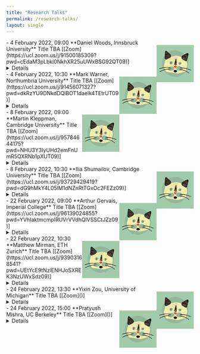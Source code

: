 ```yaml
---
title: "Research Talks"
permalink: /research-talks/
layout: single
---
```



<img src="../images/cat.jpg" style="float:right;width:100px;height:100px;margin-top:15px">
- 4 February 2022, 09:00  
**Daniel Woods, Innsbruck University**  
Title TBA  
[[Zoom](https://ucl.zoom.us/j/91500185309?pwd=cEdaM3pLbkl0NkhXR25uUWxBSG92QT09)]<details>**Abstract:**   
<br>**Bio**: <br>
<br>**Home Page**: [https://informationsecurity.uibk.ac.at/people/daniel-woods/](https://informationsecurity.uibk.ac.at/people/daniel-woods/)<br>
<br>**Google Scholar**: [https://scholar.google.com/citations?user=Vbr7JG4AAAAJ&hl=en&oi=ao](https://scholar.google.com/citations?user=Vbr7JG4AAAAJ&hl=en&oi=ao)<br></details>  

<img src="../images/cat.jpg" style="float:right;width:100px;height:100px;margin-top:15px">
- 4 February 2022, 10:30  
**Mark Warner, Northumbria University**  
Title TBA  
[[Zoom](https://ucl.zoom.us/j/91456071327?pwd=dkRzYU9DNkdDQlBOT1daelk4TEtrUT09)]<details>**Abstract:**   
<br>**Bio**: <br></details>  

<img src="../images/cat.jpg" style="float:right;width:100px;height:100px;margin-top:15px">
- 8 February 2022, 09:00  
**Martin Kleppman, Cambridge University**  
Title TBA  
[[Zoom](https://ucl.zoom.us/j/95784644175?pwd=NHU3Y3IyUHd2emFnUmR5QXRNb1pXUT09)]<details>**Abstract:**   
<br>**Bio**: <br></details>  

<img src="../images/cat.jpg" style="float:right;width:100px;height:100px;margin-top:15px">
- 8 February 2022, 10:30  
**Ilia Shumailov, Cambridge University**  
Title TBA  
[[Zoom](https://ucl.zoom.us/j/93729429419?pwd=dG9hMkY4L05lM1dNZnRtTGxOc2FEZz09)]<details>**Abstract:**   
<br>**Bio**: <br></details>  

<img src="../images/cat.jpg" style="float:right;width:100px;height:100px;margin-top:15px">
- 22 February 2022, 09:00  
**Arthur Gervais, Imperial College**  
Title TBA  
[[Zoom](https://ucl.zoom.us/j/96139024855?pwd=YVhIaktmcmpIRUVrVVdhQlVSSCtJZz09)]<details>**Abstract:**   
<br>**Bio**: <br></details>  


<img src="../images/cat.jpg" style="float:right;width:100px;height:100px;margin-top:15px">
- 22 February 2022, 10:30  
**Matthew Mirman, ETH Zurich**  
Title TBA  
[[Zoom](https://ucl.zoom.us/j/93903168541?pwd=UEtYcE9tNzlENHJoSXREK3NzUWxSdz09)]<details>**Abstract:**   
<br>**Bio**: <br></details>  

<img src="../images/cat.jpg" style="float:right;width:100px;height:100px;margin-top:15px">
- 24 February 2022, 13:30  
**Yixin Zou, University of Michigan**  
Title TBA  
[[Zoom]()]<details>**Abstract:**   
<br>**Bio**: <br></details>  

<img src="../images/cat.jpg" style="float:right;width:100px;height:100px;margin-top:15px">
- 24 February 2022, 15:00  
**Pratyush Mishra, UC Berkeley**  
Title TBA  
[[Zoom]()]<details>**Abstract:**   
<br>**Bio**: <br></details>  
